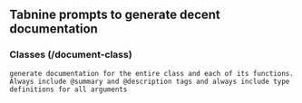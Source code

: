 ## Tabnine prompts to generate decent documentation

### Classes (/document-class)

`generate documentation for the entire class and each of its functions. Always include @summary and @description tags and always include type definitions for all arguments`